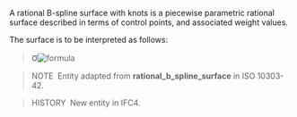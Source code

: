 A rational B-spline surface with knots is a piecewise parametric rational surface described in terms of control points, and associated weight values.

The surface is to be interpreted as follows:

> <big>&sigma;</big>![formula](../../../figures/IfcBSplineSurface-Math2.gif)

> NOTE&nbsp; Entity adapted from **rational_b_spline_surface** in ISO 10303-42.

> HISTORY&nbsp; New entity in IFC4.